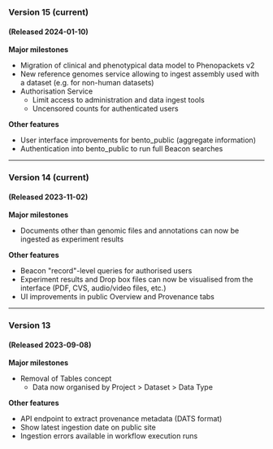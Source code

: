 ### Version 15 (current)
#### (Released 2024-01-10)
**Major milestones**
* Migration of clinical and phenotypical data model to Phenopackets v2
* New reference genomes service allowing to ingest assembly used with a dataset (e.g. for non-human datasets)
* Authorisation Service
    * Limit access to administration and data ingest tools
    * Uncensored counts for authenticated users

**Other features**
* User interface improvements for bento_public (aggregate information)
* Authentication into bento_public to run full Beacon searches

---

### Version 14 (current)
#### (Released 2023-11-02)
**Major milestones**
* Documents other than genomic files and annotations can now be ingested as experiment results

**Other features**
* Beacon "record"-level queries for authorised users
* Experiment results and Drop box files can now be visualised from the interface (PDF, CVS, audio/video files, etc.) 
* UI improvements in public Overview and Provenance tabs

---

### Version 13
#### (Released 2023-09-08)
**Major milestones**
* Removal of Tables concept
  * Data now organised by Project > Dataset > Data Type

**Other features**
* API endpoint to extract provenance metadata (DATS format)
* Show latest ingestion date on public site
* Ingestion errors available in workflow execution runs
